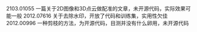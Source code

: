 2103.01055   一篇关于2D图像和3D点云做配准的文章，未开源代码，实际效果可能一般
2012.07616   关于去除水印，开放了代码和训练集，实用性欠佳
2012.00996   一种剪枝的方法，为开源代码，目测并没有什么卵用，未开源代码





